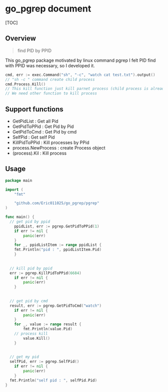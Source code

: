 # go_pgrep document



[TOC]



## Overview 

> find PID by PPID

This go_pgrep package motivated by linux command pgrep
I felt PID find with PPID was necessary, so I developed it.

```go
cmd, err := exec.Command("sh", "-c", "watch cat test.txt").output()
// "sh -c " command create child process
cmd.Process.Kill()  
// This kill function just kill parnet process (child process is already alive)
// We need other function to kill process
```





## Support functions 

- GetPidList : Get all Pid
- GetPidToPPid : Get Pid by Pid
- GetPidToCmd : Get Pid by cmd
- SelfPid : Get self Pid
- KillPidToPPid : Kill processes by PPid
- process.NewProcess : create Process object
- (process).Kil : Kill process





## Usage

```go
package main

import (
	"fmt"

	"github.com/Eric011025/go_pgrep/pgrep"
)

func main() {
  // get pid by ppid
	ppidList, err := pgrep.GetPidToPPid(1)
	if err != nil {
		panic(err)
	}
	for _, ppidListItem := range ppidList {
    fmt.Println("pid : ", ppidListItem.Pid)
	}
  
  
  // kill pid by ppid
  err := pgrep.KillPidToPPid(6684)
	if err != nil {
		panic(err)
	}
  
  
  // get pid by cmd 
  result, err := pgrep.GetPidToCmd("watch")
	if err != nil {
		panic(err)
	}
	for _, value := range result {
		fmt.Println(value.Pid)
    // process kill
		value.Kill()
	}
  
  
  // get my pid
  selfPid, err := pgrep.SelfPid()
	if err != nil {
		panic(err)
	}
  fmt.Println("self pid : ", selfPid.Pid)
}

```

